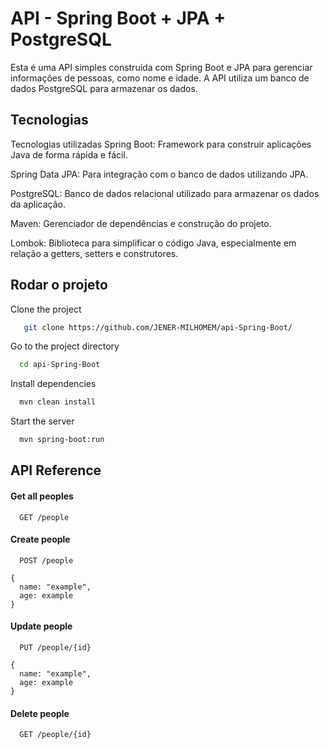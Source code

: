 
# API - Spring Boot + JPA + PostgreSQL

Esta é uma API simples construída com Spring Boot e JPA para gerenciar informações de pessoas, como nome e idade. A API utiliza um banco de dados PostgreSQL para armazenar os dados.


## Tecnologias
Tecnologias utilizadas
Spring Boot: Framework para construir aplicações Java de forma rápida e fácil.

Spring Data JPA: Para integração com o banco de dados utilizando JPA.

PostgreSQL: Banco de dados relacional utilizado para armazenar os dados da aplicação.

Maven: Gerenciador de dependências e construção do projeto.

Lombok: Biblioteca para simplificar o código Java, especialmente em relação a getters, setters e construtores.


## Rodar o projeto

Clone the project

```bash
   git clone https://github.com/JENER-MILHOMEM/api-Spring-Boot/
```

Go to the project directory

```bash
  cd api-Spring-Boot
```

Install dependencies

```bash
  mvn clean install
```

Start the server

```bash
  mvn spring-boot:run
```


## API Reference

#### Get all peoples

```http
  GET /people
```


#### Create people

```http
  POST /people
```

    
    {
      name: "example",
      age: example
    }

#### 
#### Update people

```http
  PUT /people/{id}
```

    
    {
      name: "example",
      age: example
    }

#### 
#### Delete people

```http
  GET /people/{id}
```

